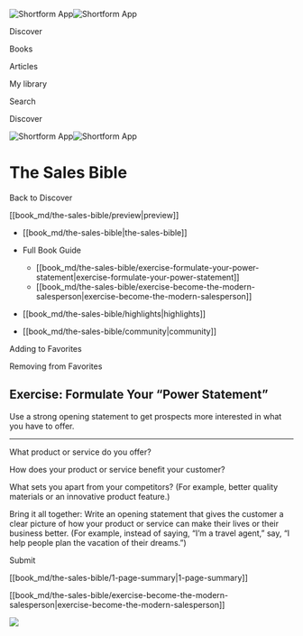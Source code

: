 ![Shortform App](/img/logo.36a2399e.svg)![Shortform App](/img/logo-dark.70c1b072.svg)

Discover

Books

Articles

My library

Search

Discover

![Shortform App](/img/logo.36a2399e.svg)![Shortform App](/img/logo-dark.70c1b072.svg)

# The Sales Bible

Back to Discover

[[book_md/the-sales-bible/preview|preview]]

  * [[book_md/the-sales-bible|the-sales-bible]]
  * Full Book Guide

    * [[book_md/the-sales-bible/exercise-formulate-your-power-statement|exercise-formulate-your-power-statement]]
    * [[book_md/the-sales-bible/exercise-become-the-modern-salesperson|exercise-become-the-modern-salesperson]]
  * [[book_md/the-sales-bible/highlights|highlights]]
  * [[book_md/the-sales-bible/community|community]]



Adding to Favorites 

Removing from Favorites 

## Exercise: Formulate Your “Power Statement”

Use a strong opening statement to get prospects more interested in what you have to offer.

* * *

What product or service do you offer?

How does your product or service benefit your customer?

What sets you apart from your competitors? (For example, better quality materials or an innovative product feature.)

Bring it all together: Write an opening statement that gives the customer a clear picture of how your product or service can make their lives or their business better. (For example, instead of saying, “I’m a travel agent,” say, “I help people plan the vacation of their dreams.”)

Submit 

[[book_md/the-sales-bible/1-page-summary|1-page-summary]]

[[book_md/the-sales-bible/exercise-become-the-modern-salesperson|exercise-become-the-modern-salesperson]]

![](https://bat.bing.com/action/0?ti=56018282&Ver=2&mid=4ece241d-ffa9-43fd-802e-bc8d2130d5b3&sid=1711133063fa11eebdec89a8b8ae3bbc&vid=171147a063fa11eea7440fcfeb230d96&vids=0&msclkid=N&pi=0&lg=en-US&sw=800&sh=600&sc=24&nwd=1&tl=Shortform%20%7C%20The%20Sales%20Bible&p=https%3A%2F%2Fwww.shortform.com%2Fapp%2Fbook%2Fthe-sales-bible%2Fexercise-formulate-your-power-statement&r=&lt=401&evt=pageLoad&sv=1&rn=136598)
